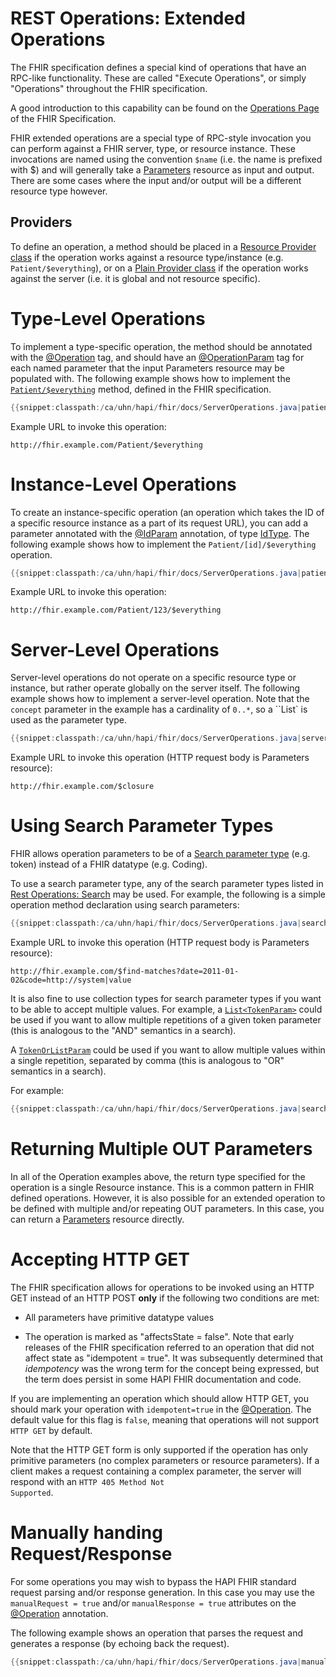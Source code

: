 # REST Operations: Extended Operations

The FHIR specification defines a special kind of operations that have an RPC-like functionality. These are called "Execute Operations", or simply "Operations" throughout the FHIR specification.

A good introduction to this capability can be found on the [Operations Page](http://hl7.org/fhir/operations.html) of the FHIR Specification.

FHIR extended operations are a special type of RPC-style invocation you can perform against a FHIR server, type, or resource instance. These invocations are named using the convention `$name` (i.e. the name is prefixed with $) and will generally take a [Parameters](./apidocs-r4/org/hl7/fhir/r4/model/Parameters.html) resource as input and output. There are some cases where the input and/or output will be a different resource type however.

## Providers

To define an operation, a method should be placed in a [Resource Provider class](./resource_providers.html#resource-providers) if the operation works against a resource type/instance (e.g. `Patient/$everything`), or on a [Plain Provider class](./resource_providers.html#plain-providers) if the operation works against the server (i.e. it is global and not resource specific).

# Type-Level Operations

To implement a type-specific operation, the method should be annotated with the [@Operation](/apidocs/hapi-fhir-base/ca/uhn/fhir/rest/annotation/Operation.html) tag, and should have an [@OperationParam](/apidocs/hapi-fhir-base/ca/uhn/fhir/rest/annotation/OperationParam.html) tag for each named parameter that the input Parameters resource may be populated with. The following example shows how to implement the [`Patient/$everything`](http://hl7.org/fhir/operation-patient-everything.html) method, defined in the FHIR specification.

```java
{{snippet:classpath:/ca/uhn/hapi/fhir/docs/ServerOperations.java|patientTypeOperation}}
``` 

Example URL to invoke this operation:

```url
http://fhir.example.com/Patient/$everything
```

# Instance-Level Operations

To create an instance-specific operation (an operation which takes the ID of a specific resource instance as a part of its request URL), you can add a parameter annotated with the [@IdParam](/apidocs/hapi-fhir-base/ca/uhn/fhir/rest/annotation/IdParam.html) annotation, of type [IdType](/apidocs/hapi-fhir-structures-r4/org/hl7/fhir/r4/model/IdType.html). The following example shows how to implement the `Patient/[id]/$everything` operation.

```java
{{snippet:classpath:/ca/uhn/hapi/fhir/docs/ServerOperations.java|patientInstanceOperation}}
``` 

Example URL to invoke this operation:

```url
http://fhir.example.com/Patient/123/$everything
```

# Server-Level Operations

Server-level operations do not operate on a specific resource type or instance, but rather operate globally on the server itself. The following example shows how to implement a server-level operation. Note that the `concept` parameter in the example has a cardinality of `0..*`, so a ``List<Coding>` is used as the parameter type.

```java
{{snippet:classpath:/ca/uhn/hapi/fhir/docs/ServerOperations.java|serverOperation}}
``` 

Example URL to invoke this operation (HTTP request body is Parameters resource):

```url
http://fhir.example.com/$closure
```

# Using Search Parameter Types

FHIR allows operation parameters to be of a [Search parameter type](http://hl7.org/fhir/search.html#ptypes) (e.g. token) instead of a FHIR datatype (e.g. Coding).

To use a search parameter type, any of the search parameter types listed in [Rest Operations: Search](./rest_operations_search.html) may be used. For example, the following is a simple operation method declaration using search parameters:

```java
{{snippet:classpath:/ca/uhn/hapi/fhir/docs/ServerOperations.java|searchParamBasic}}
``` 

Example URL to invoke this operation (HTTP request body is Parameters resource):

```url
http://fhir.example.com/$find-matches?date=2011-01-02&code=http://system|value
```

It is also fine to use collection types for search parameter types if you want to be able to accept multiple values. For example, a [`List<TokenParam>`](/apidocs/hapi-fhir-base/ca/uhn/fhir/rest/param/TokenParam.html) could be used if you want to allow multiple repetitions of a given token parameter (this is analogous to the "AND" semantics in a search).

A [`TokenOrListParam`](/apidocs/hapi-fhir-base/ca/uhn/fhir/rest/param/TokenOrListParam.html) could be used if you want to allow multiple values within a single repetition, separated by comma (this is analogous to "OR" semantics in a search).

For example:

```java
{{snippet:classpath:/ca/uhn/hapi/fhir/docs/ServerOperations.java|searchParamAdvanced}}
``` 

# Returning Multiple OUT Parameters

In all of the Operation examples above, the return type specified for the operation is a single Resource instance. This is a common pattern in FHIR defined operations. However, it is also possible for an extended operation to be defined with multiple and/or repeating OUT parameters. In this case, you can return a [Parameters](/apidocs/hapi-fhir-structures-r4/org/hl7/fhir/r4/model/Parameters.html) resource directly.

# Accepting HTTP GET

The FHIR specification allows for operations to be invoked using an HTTP GET instead of an HTTP POST **only** if the following two conditions are met:

* All parameters have primitive datatype values

* The operation is marked as "affectsState = false". Note that early releases of the FHIR specification referred to an operation that did not affect state as "idempotent = true". It was subsequently determined that *idempotency* was the wrong term for the concept being expressed, but the term does persist in some HAPI FHIR documentation and code.

If you are implementing an operation which should allow HTTP GET, you should mark your operation with
`idempotent=true` in the [@Operation](/apidocs/hapi-fhir-base/ca/uhn/fhir/rest/annotation/Operation.html). The default value for this flag is `false`, meaning that operations will not support <code>HTTP GET</code> by default.

Note that the HTTP GET form is only supported if the operation has only primitive parameters (no complex parameters or resource parameters). If a client makes a request containing a complex parameter, the server will respond with an <code>HTTP 405 Method Not Supported</code>.

# Manually handing Request/Response

For some operations you may wish to bypass the HAPI FHIR standard request parsing and/or response generation. In this case you may use the `manualRequest = true` and/or `manualResponse = true` attributes on the [@Operation](/apidocs/hapi-fhir-base/ca/uhn/fhir/rest/annotation/Operation.html) annotation.

The following example shows an operation that parses the request and generates a response (by echoing back the request).

```java
{{snippet:classpath:/ca/uhn/hapi/fhir/docs/ServerOperations.java|manualInputAndOutput}}
``` 
